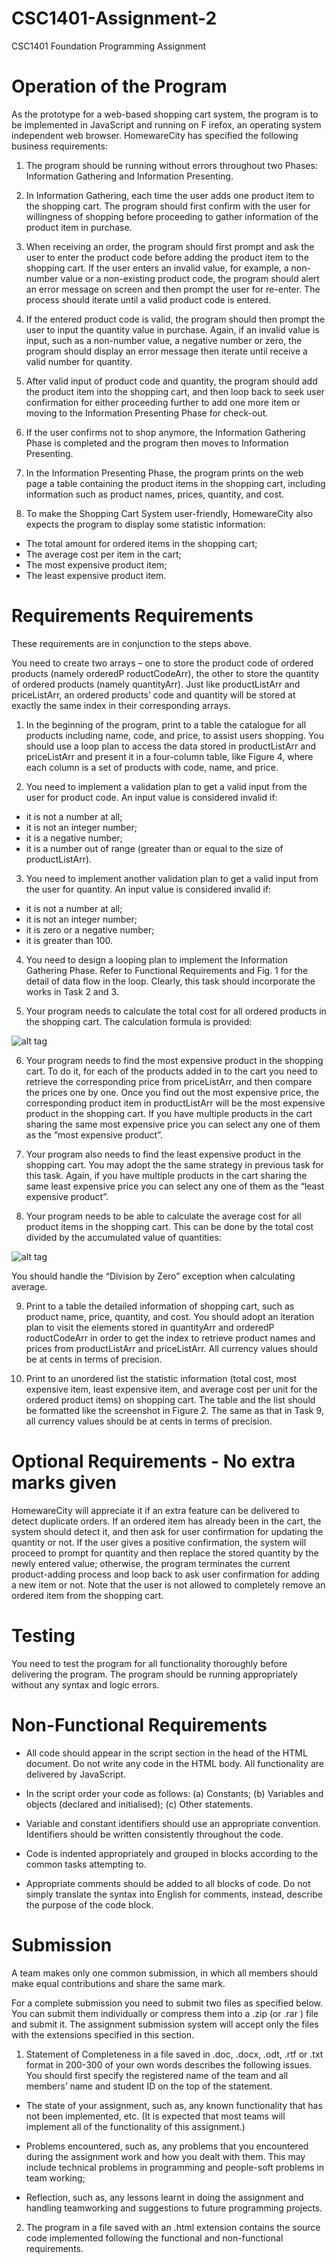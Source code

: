 # CSC1401-Assignment-2
CSC1401 Foundation Programming Assignment

# Operation of the Program
As the prototype for a web-based shopping cart system, the program is to be implemented in
JavaScript and running on F irefox, an operating system independent web browser. HomewareCity
has specified the following business requirements:
1. The program should be running without errors throughout two Phases: Information Gathering
and Information Presenting.

2. In Information Gathering, each time the user adds one product item to the shopping cart.
The program should first confirm with the user for willingness of shopping before proceeding
to gather information of the product item in purchase.

3. When receiving an order, the program should first prompt and ask the user to enter the
product code before adding the product item to the shopping cart. If the user enters an
invalid value, for example, a non-number value or a non-existing product code, the program
should alert an error message on screen and then prompt the user for re-enter. The process
should iterate until a valid product code is entered.

4. If the entered product code is valid, the program should then prompt the user to input the
quantity value in purchase. Again, if an invalid value is input, such as a non-number value,
a negative number or zero, the program should display an error message then iterate until
receive a valid number for quantity.

5. After valid input of product code and quantity, the program should add the product item
into the shopping cart, and then loop back to seek user confirmation for either proceeding
further to add one more item or moving to the Information Presenting Phase for check-out.
6. If the user confirms not to shop anymore, the Information Gathering Phase is completed and
the program then moves to Information Presenting.

7. In the Information Presenting Phase, the program prints on the web page a table containing
the product items in the shopping cart, including information such as product names, prices,
quantity, and cost.

8. To make the Shopping Cart System user-friendly, HomewareCity also expects the program
to display some statistic information:
- The total amount for ordered items in the shopping cart;
- The average cost per item in the cart;
- The most expensive product item;
- The least expensive product item.

# Requirements Requirements
These requirements are in conjunction to the steps above.

You need to create two arrays – one to store the product code of ordered products (namely
orderedP roductCodeArr), the other to store the quantity of ordered products (namely quantityArr).
Just like productListArr and priceListArr, an ordered products’ code and quantity will be stored
at exactly the same index in their corresponding arrays.

1. In the beginning of the program, print to a table the catalogue for all products including name,
code, and price, to assist users shopping. You should use a loop plan to access the data stored in
productListArr and priceListArr and present it in a four-column table, like Figure 4, where each
column is a set of products with code, name, and price.

2. You need to implement a validation plan to get a valid input from the user for product code. An
input value is considered invalid if:
- it is not a number at all;
- it is not an integer number;
- it is a negative number;
- it is a number out of range (greater than or equal to the size of productListArr).

3. You need to implement another validation plan to get a valid input from the user for quantity. An
input value is considered invalid if:
- it is not a number at all;
- it is not an integer number;
- it is zero or a negative number;
- it is greater than 100.

4. You need to design a looping plan to implement the Information Gathering Phase. Refer to Functional
Requirements and Fig. 1 for the detail of data flow in the loop. Clearly, this task should
incorporate the works in Task 2 and 3.

5. Your program needs to calculate the total cost for all ordered products in the shopping cart. The
calculation formula is provided: 

![alt tag](https://i.imgur.com/omlUchO.jpg)

6. Your program needs to find the most expensive product in the shopping cart. To do it, for each of the
products added in to the cart you need to retrieve the corresponding price from priceListArr, and
then compare the prices one by one. Once you find out the most expensive price, the corresponding
product item in productListArr will be the most expensive product in the shopping cart.
If you have multiple products in the cart sharing the same most expensive price you can select any
one of them as the “most expensive product”.

7. Your program also needs to find the least expensive product in the shopping cart. You may adopt
the the same strategy in previous task for this task. Again, if you have multiple products in the
cart sharing the same least expensive price you can select any one of them as the “least expensive
product”.

8. Your program needs to be able to calculate the average cost for all product items in the shopping
cart. This can be done by the total cost divided by the accumulated value of quantities:

![alt tag](https://i.imgur.com/e7aBaLp.jpg)

You should handle the “Division by Zero” exception when calculating average.

9. Print to a table the detailed information of shopping cart, such as product name, price, quantity,
and cost. You should adopt an iteration plan to visit the elements stored in quantityArr and
orderedP roductCodeArr in order to get the index to retrieve product names and prices from
productListArr and priceListArr.
All currency values should be at cents in terms of precision.

10. Print to an unordered list the statistic information (total cost, most expensive item, least expensive
item, and average cost per unit for the ordered product items) on shopping cart.
The table and the list should be formatted like the screenshot in Figure 2. The same as that in
Task 9, all currency values should be at cents in terms of precision.

# Optional Requirements - No extra marks given
HomewareCity will appreciate it if an extra feature can be delivered to detect duplicate orders. If
an ordered item has already been in the cart, the system should detect it, and then ask for user
confirmation for updating the quantity or not. If the user gives a positive confirmation, the system
will proceed to prompt for quantity and then replace the stored quantity by the newly entered
value; otherwise, the program terminates the current product-adding process and loop back to ask
user confirmation for adding a new item or not. Note that the user is not allowed to completely
remove an ordered item from the shopping cart.


# Testing
You need to test the program for all functionality thoroughly before delivering the program. The
program should be running appropriately without any syntax and logic errors.

# Non-Functional Requirements
- All code should appear in the script section in the head of the HTML document. Do not
write any code in the HTML body. All functionality are delivered by JavaScript.
- In the script order your code as follows:
(a) Constants;
(b) Variables and objects (declared and initialised);
(c) Other statements.

- Variable and constant identifiers should use an appropriate convention. Identifiers should be
written consistently throughout the code.
- Code is indented appropriately and grouped in blocks according to the common tasks attempting
to.
- Appropriate comments should be added to all blocks of code. Do not simply translate the
syntax into English for comments, instead, describe the purpose of the code block.

# Submission
A team makes only one common submission, in which all members should make equal
contributions and share the same mark.

For a complete submission you need to submit two files as specified below. You can submit them
individually or compress them into a .zip (or .rar ) file and submit it. The assignment submission
system will accept only the files with the extensions specified in this section.

1. Statement of Completeness in a file saved in .doc, .docx, .odt, .rtf or .txt format in 200-300
of your own words describes the following issues. You should first specify the registered name
of the team and all members’ name and student ID on the top of the statement.

- The state of your assignment, such as, any known functionality that has not been
implemented, etc. (It is expected that most teams will implement all of the functionality
of this assignment.)

- Problems encountered, such as, any problems that you encountered during the assignment
work and how you dealt with them. This may include technical problems in
programming and people-soft problems in team working;

- Reflection, such as, any lessons learnt in doing the assignment and handling teamworking
and suggestions to future programming projects.

2. The program in a file saved with an .html extension contains the source code implemented
following the functional and non-functional requirements.

